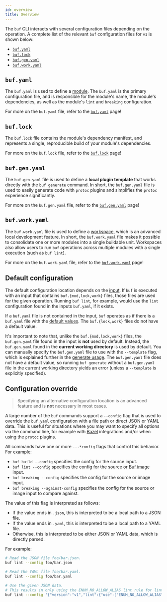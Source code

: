 ```yaml
---
id: overview
title: Overview
---
```


The `buf` CLI interacts with several configuration files depending on the
operation. A complete list of the relevant `buf` configuration files for `v1` is
shown below:

- [`buf.yaml`](v1/buf-yaml.md)
- [`buf.lock`](v1/buf-lock.md)
- [`buf.gen.yaml`](v1/buf-gen-yaml.md)
- [`buf.work.yaml`](v1/buf-work-yaml.md)

## `buf.yaml`

The `buf.yaml` is used to define a [module](../bsr/overview.mdx#modules). The
`buf.yaml` is the primary configuration file, and is responsible for the
module's name, the module's dependencies, as well as the module's `lint` and
`breaking` configuration.

For more on the `buf.yaml` file, refer to the [`buf.yaml`](v1/buf-yaml.md) page!

## `buf.lock`

The `buf.lock` file contains the module's dependency manifest, and represents a
single, reproducible build of your module's dependencies.

For more on the `buf.lock` file, refer to the [`buf.lock`](v1/buf-lock.md) page!

## `buf.gen.yaml`

The `buf.gen.yaml` file is used to define a **local plugin template** that
works directly with the `buf generate` command. In short, the `buf.gen.yaml`
file is used to easily generate code with `protoc` plugins and simplifies the
`protoc` experience significantly.

For more on the `buf.gen.yaml` file, refer to the
[`buf.gen.yaml`](v1/buf-gen-yaml.md) page!

## `buf.work.yaml`

The `buf.work.yaml` file is used to define a
[workspace](../reference/workspaces.mdx), which is an advanced local development
feature. In short, the `buf.work.yaml` file makes it possible to consolidate one
or more modules into a single buildable unit. Workspaces also allow users to run
`buf` operations across multiple modules with a single execution (such as
`buf lint`).

For more on the `buf.work.yaml` file, refer to the
[`buf.work.yaml`](v1/buf-work-yaml.md) page!

## Default configuration

The default configuration location depends on the
[input](../other/inputs). If `buf` is executed with an input that
contains `buf.{mod,lock,work}` files, those files are used for the given
operation. Running `buf lint`, for example, would use the `lint` configuration
found in the inputs `buf.yaml`, if it exists.

If a `buf.yaml` file is not contained in the input, `buf` operates as if there
is a `buf.yaml` file with the [default values](v1/buf-yaml.md#default-values).
The `buf.{lock,work}` files do not have a default value.

It's important to note that, unlike the `buf.{mod,lock,work}` files, the
`buf.gen.yaml` file found in the input is **not** used by default. Instead, the
`buf.gen.yaml` found in the **current working directory** is used by default.
You can manually specify the `buf.gen.yaml` file to use with the `--template`
flag, which is explained further in the [generate usage](../generate/how-to).
The `buf.gen.yaml` file does not have a default value, so running `buf generate`
without a `buf.gen.yaml` file in the current working directory yields an error
(unless a `--template` is explicitly specified).

## Configuration override

> Specifying an alternative configuration location is an advanced feature and is
> **not** necessary in most cases.

A large number of the `buf` commands support a `--config` flag that is used to
override the `buf.yaml` configuration with a file path or direct JSON or YAML
data. This is useful for situations where you may want to specify all options
via the command line, for example with [Bazel](/other/bazel.md)
integrations and/or when using the `protoc` plugins.

All commands have one or more `--.*config` flags that control this behavior. For
example:

- `buf build --config` specifies the config for the source input.
- `buf lint --config` specifies the config for the source or
  [Buf image](/reference/images) input.
- `buf breaking --config` specifies the config for the source or image input.
- `buf breaking --against-config` specifies the config for the source or image
  input to compare against.

The value of this flag is interpreted as follows:

- If the value ends in `.json`, this is interpreted to be a local path to a JSON
  file.
- If the value ends in `.yaml`, this is interpreted to be a local path to a YAML
  file.
- Otherwise, this is interpreted to be either JSON or YAML data, which is
  directly parsed.

For example:

```sh
# Read the JSON file foo/bar.json.
buf lint --config foo/bar.json

# Read the YAML file foo/bar.yaml.
buf lint --config foo/bar.yaml

# Use the given JSON data.
# This results in only using the ENUM_NO_ALLOW_ALIAS lint rule for linting.
buf lint --config '{"version":"v1","lint":{"use":["ENUM_NO_ALLOW_ALIAS"]}}'
```
